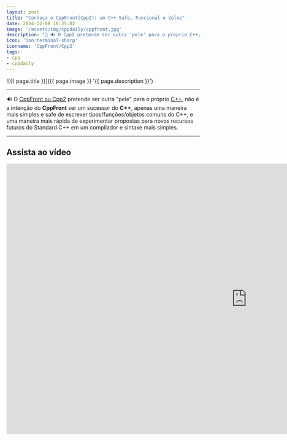 ```yaml
---
layout: post
title: "Conheça o CppFront(Cpp2): um C++ Safe, Funcional e Veloz"
date: 2024-12-08 10:25:02
image: '/assets/img/cppdaily/cppfront.jpg'
description: "🚀 🔊 O Cpp2 pretende ser outra 'pele' para o próprio C++, não é a intenção do CppFront ser um sucessor do C++"
icon: 'ion:terminal-sharp'
iconname: 'CppFront/Cpp2'
tags:
- cpp
- cppdaily
---
```


![{{ page.title }}]({{ page.image }} '{{ page.description }}')

---

🔊 O [CppFront ou Cpp2](https://github.com/hsutter/cppfront) pretende ser outra "pele" para o próprio [C++](https://terminalroot.com.br/tags#cpp), não é a intenção do **CppFront** ser um sucessor do **C++**, apenas uma maneira mais simples e safe de escrever tipos/funções/objetos comuns do C++, e uma maneira mais rápida de experimentar propostas para novos recursos futuros do Standard C++ em um compilador e sintaxe mais simples.

---

## Assista ao vídeo

<iframe width="1253" height="705" src="https://www.youtube.com/embed/hQtg2CfcuXI" title="Conheça o CppFront(Cpp2): um C++ Safe, Funcional e Veloz" frameborder="0" allow="accelerometer; autoplay; clipboard-write; encrypted-media; gyroscope; picture-in-picture" allowfullscreen></iframe>



